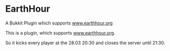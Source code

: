 # EarthHour
A Bukkit Plugin which supports www.earthhour.org

This is a plugin, which supports www.earthhour.org.

So it kicks every player at the 28.03 20:30 and closes the server until 21:30.
